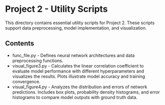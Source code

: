 # Project 2 - Utility Scripts

This directory contains essential utility scripts for Project 2. These scripts support data preprocessing, model implementation, and visualization.

## Contents
- func_file.py - Defines neural network architectures and data preprocessing functions.
- visual_figure3.py - Calculates the linear correlation coefficient to evaluate model performance with different hyperparameters and visualizes the results. Plots illustrate model accuracy and training convergence.
- visual_figure4.py - Analyzes the distribution and errors of network predictions. Includes box plots, probability density histograms, and error histograms to compare model outputs with ground truth data.

